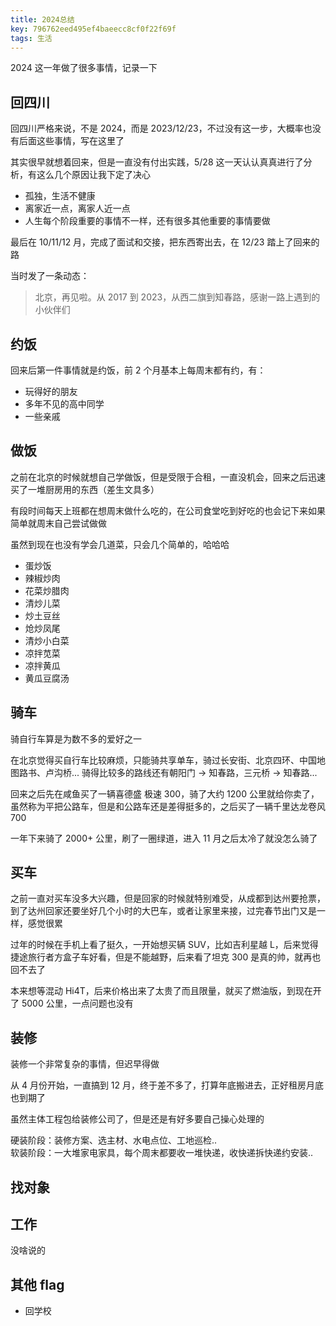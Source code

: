 ```yaml
---
title: 2024总结
key: 796762eed495ef4baeecc8cf0f22f69f
tags: 生活
---
```


2024 这一年做了很多事情，记录一下

## 回四川
回四川严格来说，不是 2024，而是 2023/12/23，不过没有这一步，大概率也没有后面这些事情，写在这里了

其实很早就想着回来，但是一直没有付出实践，5/28 这一天认认真真进行了分析，有这么几个原因让我下定了决心

- 孤独，生活不健康
- 离家近一点，离家人近一点
- 人生每个阶段重要的事情不一样，还有很多其他重要的事情要做

最后在 10/11/12 月，完成了面试和交接，把东西寄出去，在 12/23 踏上了回来的路

当时发了一条动态：

> 北京，再见啦。从 2017 到 2023，从西二旗到知春路，感谢一路上遇到的小伙伴们

## 约饭

回来后第一件事情就是约饭，前 2 个月基本上每周末都有约，有：

- 玩得好的朋友
- 多年不见的高中同学
- 一些亲戚

## 做饭
之前在北京的时候就想自己学做饭，但是受限于合租，一直没机会，回来之后迅速买了一堆厨房用的东西（差生文具多）

有段时间每天上班都在想周末做什么吃的，在公司食堂吃到好吃的也会记下来如果简单就周末自己尝试做做

虽然到现在也没有学会几道菜，只会几个简单的，哈哈哈

- 蛋炒饭
- 辣椒炒肉
- 花菜炒腊肉
- 清炒儿菜
- 炒土豆丝
- 炝炒凤尾
- 清炒小白菜
- 凉拌苋菜
- 凉拌黄瓜
- 黄瓜豆腐汤

## 骑车
骑自行车算是为数不多的爱好之一

在北京觉得买自行车比较麻烦，只能骑共享单车，骑过长安街、北京四环、中国地图路书、卢沟桥... 骑得比较多的路线还有朝阳门 -> 知春路，三元桥 -> 知春路...

回来之后先在咸鱼买了一辆喜德盛 极速 300，骑了大约 1200 公里就给你卖了，虽然称为平把公路车，但是和公路车还是差得挺多的，之后买了一辆千里达龙卷风 700

一年下来骑了 2000+ 公里，刷了一圈绿道，进入 11 月之后太冷了就没怎么骑了

## 买车
之前一直对买车没多大兴趣，但是回家的时候就特别难受，从成都到达州要抢票，到了达州回家还要坐好几个小时的大巴车，或者让家里来接，过完春节出门又是一样，感觉很累

过年的时候在手机上看了挺久，一开始想买辆 SUV，比如吉利星越 L，后来觉得捷途旅行者方盒子车好看，但是不能越野，后来看了坦克 300 是真的帅，就再也回不去了

本来想等混动 Hi4T，后来价格出来了太贵了而且限量，就买了燃油版，到现在开了 5000 公里，一点问题也没有

## 装修
装修一个非常复杂的事情，但迟早得做

从 4 月份开始，一直搞到 12 月，终于差不多了，打算年底搬进去，正好租房月底也到期了

虽然主体工程包给装修公司了，但是还是有好多要自己操心处理的

硬装阶段：装修方案、选主材、水电点位、工地巡检..  
软装阶段：一大堆家电家具，每个周末都要收一堆快递，收快递拆快递约安装..

## 找对象
## 工作
没啥说的

## 其他 flag
- 回学校
